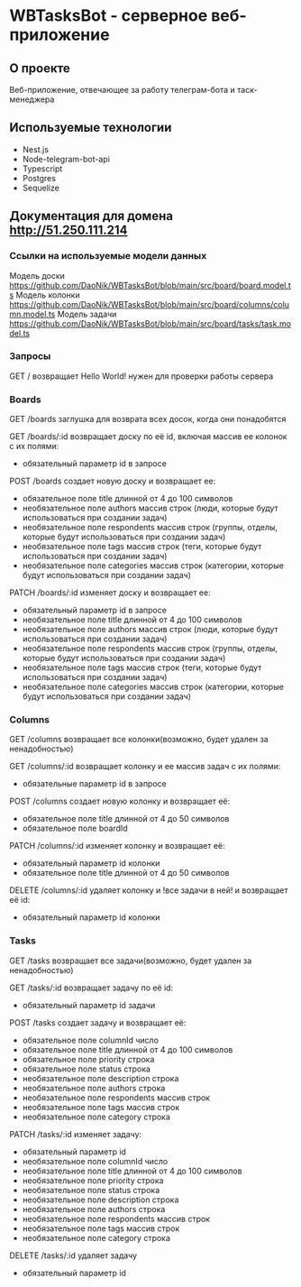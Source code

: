 # WBTasksBot - серверное веб-приложение

## О проекте
Веб-приложение, отвечающее за работу телеграм-бота и таск-менеджера

## Используемые технологии
- Nest.js
- Node-telegram-bot-api
- Typescript
- Postgres
- Sequelize

## Документация для домена http://51.250.111.214

### Ссылки на используемые модели данных
Модель доски
https://github.com/DaoNik/WBTasksBot/blob/main/src/board/board.model.ts
Модель колонки
https://github.com/DaoNik/WBTasksBot/blob/main/src/board/columns/column.model.ts
Модель задачи
https://github.com/DaoNik/WBTasksBot/blob/main/src/board/tasks/task.model.ts

### Запросы
GET / возвращает Hello World! нужен для проверки работы сервера

### Boards
GET /boards заглушка для возврата всех досок, когда они понадобятся

GET /boards/:id возвращает доску по её id, включая массив ее колонок с их полями:
- обязательный параметр id в запросе

POST /boards создает новую доску и возвращает ее:
- обязательное поле title длинной от 4 до 100 символов 
- необязательное поле authors массив строк (люди, которые будут использоваться при создании задач)
- необязательное поле respondents массив строк (группы, отделы, которые будут использоваться при создании задач)
- необязательное поле tags массив строк (теги, которые будут использоваться при создании задач)
- необязательное поле categories массив строк (категории, которые будут использоваться при создании задач)

PATCH /boards/:id изменяет доску и возвращает ее:
- обязательный параметр id в запросе
- необязательное поле title длинной от 4 до 100 символов 
- необязательное поле authors массив строк (люди, которые будут использоваться при создании задач)
- необязательное поле respondents массив строк (группы, отделы, которые будут использоваться при создании задач)
- необязательное поле tags массив строк (теги, которые будут использоваться при создании задач)
- необязательное поле categories массив строк (категории, которые будут использоваться при создании задач)

### Columns
GET /columns возвращает все колонки(возможно, будет удален за ненадобностью)

GET /columns/:id возвращает колонку и ее массив задач с их полями:
- обязательные параметр id в запросе

POST /columns создает новую колонку и возвращает её:
- обязательное поле title длинной от 4 до 50 символов
- обязательное поле boardId

PATCH /columns/:id изменяет колонку и возвращает её: 
- обязательный параметр id колонки
- обязательное поле title длинной от 4 до 50 символов

DELETE /columns/:id удаляет колонку и !все задачи в ней! и возвращает её id:
- обязательный параметр id колонки

### Tasks
GET /tasks возвращает все задачи(возможно, будет удален за ненадобностью)

GET /tasks/:id возвращает задачу по её id: 
- обязательный параметр id задачи

POST /tasks создает задачу и возвращает её:
- обязательное поле columnId число
- обязательное поле title длинной от 4 до 100 символов
- обязательное поле priority строка
- обязательное поле status строка
- необязательное поле description строка
- необязательное поле authors строка
- необязательное поле respondents массив строк
- необязательное поле tags массив строк
- необязательное поле category строка

PATCH /tasks/:id изменяет задачу:
- обязательный параметр id
- необязательное поле columnId число
- необязательное поле title длинной от 4 до 100 символов
- необязательное поле priority строка
- необязательное поле status строка
- необязательное поле description строка
- необязательное поле authors строка
- необязательное поле respondents массив строк
- необязательное поле tags массив строк
- необязательное поле category строка

DELETE /tasks/:id удаляет задачу
- обязательный параметр id
